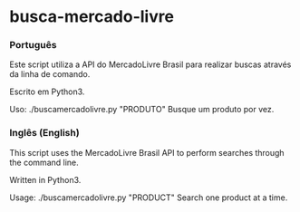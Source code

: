 # busca-mercado-livre
<h3>Português</h3>

Este script utiliza a API do MercadoLivre Brasil para realizar buscas através da linha de comando. 

Escrito em Python3.

Uso: ./buscamercadolivre.py "PRODUTO"
Busque um produto por vez.

<h3>Inglês (English)</h3>

This script uses the MercadoLivre Brasil API to perform searches through the command line.

Written in Python3.

Usage: ./buscamercadolivre.py "PRODUCT"
Search one product at a time.